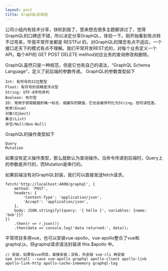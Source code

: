 ```yaml
---
layout: post
title: GraphQL初体验
---
```

公司小组内有技术分享，快轮到我了，思来想去很多主题都讲过了，觉得GraphQL的口碑还不错，所以决定分享GraphQL，体验一下。刚开始看到有点转不过弯来，毕竟平常开发都是 RESTFul 的，对GraphQL的理念有点不适应，一个接口走天下的模式有点不理解。我们平常开发REST式的，对每个业务定义一个API，每个API的 GET POST DELETE method对应业务的查询修改和删除。

GraphQL虽然只是一种规范，但是它也有自己的语法，“GraphQL Schema Language”，定义了前后端的参数传递。
GraphQL的参数类型如下
~~~
Int: 有符号的32位整型
Float: 有符号的双精度浮点型
String: UTF‐8字符序列
Boolean: 布尔型
ID: 常用于获取数据的唯一标志，或缓存的键值，它也会被序列化为String，但可读性差。
枚举(Enum)
对象(Ojbect)
集合(List)
非空/Null(Non-Null)
~~~

GraphQL的操作类型如下

~~~
Query
Mutation
~~~

如果没有定义操作类型，那么就默认为查询操作。当命令传递到后端时，Query上的参数是并行的，而Mutation是串行的。

如果前端没有对GraphQL封装，我们可以直接发送fetch请求。

~~~
fetch('http://localhost:4000/graphql', {
    method: 'POST',
    headers: {
        'Content-Type': 'application/json',
        'Accept': 'application/json',
    },
    body: JSON.stringify({query: '{ hello }', variables: {name: 'bob'}})
})
    .then(r => r.json())
    .then(data => console.log('data returned:', data));
~~~

平常项目多用vue，也可以安装vue-apollo，vue-apollo整合了vue和graphql.js，将graphql请求语法封装进 this.$apollo 中。

~~~
// 安装，如果有vue项目，直接安装；没有，先安装 vue-cli 再安装
npm install --save vue-apollo graphql apollo-client apollo-link apollo-link-http apollo-cache-inmemory graphql-tag
~~~
